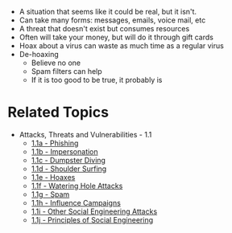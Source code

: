 - A situation that seems like it could be real, but it isn't.
- Can take many forms: messages, emails, voice mail, etc
- A threat that doesn't exist but consumes resources
- Often will take your money, but will do it through gift cards
- Hoax about a virus can waste as much time as a regular virus
- De-hoaxing
	- Believe no one
	- Spam filters can help
	- If it is too good to be true, it probably is

# Related Topics
- Attacks, Threats and Vulnerabilities - 1.1
	-  [1.1a - Phishing](1.1a-Phishing.md)
	-  [1.1b - Impersonation](1.1b-Impersonation.md)
	-  [1.1c - Dumpster Diving](1.1c-Dumpster-Diving.md)
	-  [1.1d - Shoulder Surfing](1.1d-Shoulder-Surfing.md)
	- [1.1e - Hoaxes](1.1e-Hoaxes.md)
	- [1.1f - Watering Hole Attacks](1.1f-Watering-Hole-Attacks.md)
	- [1.1g - Spam](1.1g-Spam.md)
	- [1.1h - Influence Campaigns](1.1h-Influence-Campaigns.md)
	- [1.1i - Other Social Engineering Attacks](1.1i-Other-Social-Engineering-Attacks.md)
	- [1.1j - Principles of Social Engineering](1.1j-Principles-of-Social-Engineering.md)